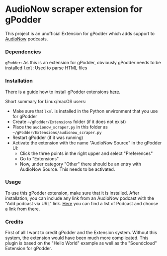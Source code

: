 # AudioNow scraper extension for gPodder
This project is an unofficial Extension for gPodder which adds support to [AudioNow](https://audionow.de/)  podcasts.

### Dependencies
`gPodder`: As this is an extension for gPodder, obviously gPodder needs to be installed
`lxml`: Used to parse HTML files


### Installation
There is a guide how to install gPodder extensions [here](https://gpodder.github.io/docs/extensions.html).

Short summary for Linux/macOS users:
 - Make sure that `lxml` is installed in the Python environment that you use for gPodder
 - Create `~/gPodder/Extensions` folder (if it does not exist)
 - Place the `audionow_scraper.py` in this folder as `~/gPodder/Extensions/audionow_scraper.py`
 - Restart gPodder (if it was running)
 - Activate the extension with the name "AudioNow Source" in the gPodder UI:
   - Click the three points in the right upper and select "Preferences"
   - Go to "Extensions"
   - Now, under category "Other" there should be an entry with AudioNow Source. This needs to be activated.

### Usage
To use this gPodder extension, make sure that it is installed.
After installation, you can include any link from an AudioNow podcast with the "Add podcast via URL" link.
[Here](https://audionow.de/podcast) you can find a list of Podcast and choose a link from there.


### Credits
First of all I want to credit gPodder and the Extension system. Without this system, the extension would have been much more complicated. 
This plugin is based on the "Hello World" example as well as the "Soundcloud" Extension for gPodder.